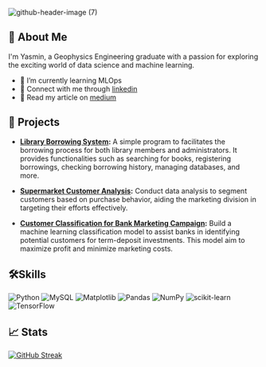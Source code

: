 ![github-header-image (7)](https://github.com/fathimahyasmin/fathimahyasmin/assets/98755582/e8bf74a7-9d8b-44b9-8c6a-60a681e50f6c)


## 🚀 About Me

I'm Yasmin, a Geophysics Engineering graduate with a passion for exploring the exciting world of data science and machine learning. 
- 🌱 I’m currently learning MLOps
- :handshake: Connect with me through [linkedin](https://www.linkedin.com/in/fathimah-yasmin-422b86141/)
- :newspaper: Read my article on [medium](https://medium.com/@fathimahyasmin21)

## 🔭 Projects

- **[Library Borrowing System](https://github.com/fathimahyasmin/Library-Borrowing-System):** A simple program to facilitates the borrowing process for both library members and administrators. It provides functionalities such as searching for books, registering borrowings, checking borrowing history, managing databases, and more.

- **[Supermarket Customer Analysis](https://github.com/fathimahyasmin/Supermarket-Customer-Analysis):** Conduct data analysis to segment customers based on purchase behavior, aiding the marketing division in targeting their efforts effectively.

- **[Customer Classification for Bank Marketing Campaign](https://github.com/fathimahyasmin/BankMarketingCampaign):** Build a machine learning classification model to assist banks in identifying potential customers for term-deposit investments. This model aim to maximize profit and minimize marketing costs.


## 🛠️Skills
![Python](https://img.shields.io/badge/python-3670A0?style=for-the-badge&logo=python&logoColor=ffdd54)
![MySQL](https://img.shields.io/badge/mysql-%2300f.svg?style=for-the-badge&logo=mysql&logoColor=white)
![Matplotlib](https://img.shields.io/badge/Matplotlib-%23ffffff.svg?style=for-the-badge&logo=Matplotlib&logoColor=black)
![Pandas](https://img.shields.io/badge/pandas-%23150458.svg?style=for-the-badge&logo=pandas&logoColor=white)
![NumPy](https://img.shields.io/badge/numpy-%23013243.svg?style=for-the-badge&logo=numpy&logoColor=white)
![scikit-learn](https://img.shields.io/badge/scikit--learn-%23F7931E.svg?style=for-the-badge&logo=scikit-learn&logoColor=white)
![TensorFlow](https://img.shields.io/badge/TensorFlow-%23FF6F00.svg?style=for-the-badge&logo=TensorFlow&logoColor=white)

## 📈 Stats
[![GitHub Streak](https://streak-stats.demolab.com?user=fathimahyasmin&theme=navy-gear&border_radius=)](https://git.io/streak-stats)

<!--
**fathimahyasmin/fathimahyasmin** is a ✨ _special_ ✨ repository because its `README.md` (this file) appears on your GitHub profile.

Here are some ideas to get you started:

- 🔭 I’m currently working on ...
- 🌱 I’m currently learning ...
- 👯 I’m looking to collaborate on ...
- 🤔 I’m looking for help with ...
- 💬 Ask me about ...
- 📫 How to reach me: ...
- 😄 Pronouns: ...
- ⚡ Fun fact: ...
-->
